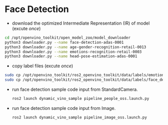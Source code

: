 # Face Detection
* download the optimized Intermediate Representation (IR) of model (excute _once_)<br>
```bash
cd /opt/openvino_toolkit/open_model_zoo/model_downloader
python3 downloader.py --name face-detection-adas-0001
python3 downloader.py --name age-gender-recognition-retail-0013
python3 downloader.py --name emotions-recognition-retail-0003
python3 downloader.py --name head-pose-estimation-adas-0001
```
* copy label files (excute _once_)<br>
```bash
sudo cp /opt/openvino_toolkit/ros2_openvino_toolkit/data/labels/emotions-recognition/FP32/emotions-recognition-retail-0003.labels /opt/openvino_toolkit/open_model_zoo/model_downloader/Retail/object_attributes/emotions_recognition/0003/dldt
sudo cp /opt/openvino_toolkit/ros2_openvino_toolkit/data/labels/face_detection/face-detection-adas-0001.labels /opt/openvino_toolkit/open_model_zoo/model_downloader/Transportation/object_detection/face/pruned_mobilenet_reduced_ssd_shared_weights/dldt
```
* run face detection sample code input from StandardCamera.
	```bash
	ros2 launch dynamic_vino_sample pipeline_people_oss.launch.py
	```
* run face detection sample code input from Image.
	```bash
	ros2 launch dynamic_vino_sample pipeline_image_oss.launch.py
	```

